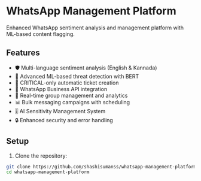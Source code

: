 # WhatsApp Management Platform

Enhanced WhatsApp sentiment analysis and management platform with ML-based content flagging.

## Features

- 🛡️ Multi-language sentiment analysis (English & Kannada)
- 🤖 Advanced ML-based threat detection with BERT
- 🎫 CRITICAL-only automatic ticket creation
- 📱 WhatsApp Business API integration
- 👥 Real-time group management and analytics
- 📊 Bulk messaging campaigns with scheduling
- 🎚️ AI Sensitivity Management System
- 🔒 Enhanced security and error handling

## Setup

1. Clone the repository:
```bash
git clone https://github.com/shashisumanss/whatsapp-management-platform.git
cd whatsapp-management-platform
